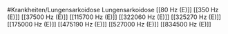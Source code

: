 #Krankheiten/Lungensarkoidose
Lungensarkoidose
[[80 Hz (E)]]
[[350 Hz (E)]]
[[37500 Hz (E)]]
[[115700 Hz (E)]]
[[322060 Hz (E)]]
[[325270 Hz (E)]]
[[175000 Hz (E)]]
[[475190 Hz (E)]]
[[527000 Hz (E)]]
[[834500 Hz (E)]]